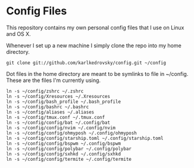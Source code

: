 # Config Files

This repository contains my own personal config files that I use on
Linux and OS X.

Whenever I set up a new machine I simply clone the repo into my home
directory.

    git clone git://github.com/karlkedrovsky/config.git ~/config

Dot files in the home directory are meant to be symlinks to file in ~/config. These are the files I'm currently using.

    ln -s ~/config/zshrc ~/.zshrc
    ln -s ~/config/Xresources ~/.Xresources
    ln -s ~/config/bash_profile ~/.bash_profile
    ln -s ~/config/bashrc ~/.bashrc
    ln -s ~/config/aliases ~/.aliases
    ln -s ~/config/tmux.conf ~/.tmux.conf
    ln -s ~/config/config/bat ~/.config/bat
    ln -s ~/config/config/nvim ~/.config/nvim
    ln -s ~/config/config/ohmyposh ~/.config/ohmyposh
    ln -s ~/config/config/starship.toml ~/.config/starship.toml
    ln -s ~/config/config/bspwm ~/.config/bspwm
    ln -s ~/config/config/polybar ~/.config/polybar
    ln -s ~/config/config/sxhkd ~/.config/sxhkd
    ln -s ~/config/config/termite ~/.config/termite
